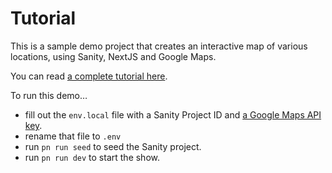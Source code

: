 # Tutorial

This is a sample demo project that creates an interactive map of various locations, using Sanity, NextJS and Google Maps.

You can read [a complete tutorial here](https://ericwvgg.github.io/sanity-nextjs-google-map).

To run this demo…

- fill out the `env.local` file with a Sanity Project ID and [a Google Maps API key](https://developers.google.com/maps/documentation/javascript/get-api-key).
- rename that file to `.env`
- run `pn run seed` to seed the Sanity project.
- run `pn run dev` to start the show.
